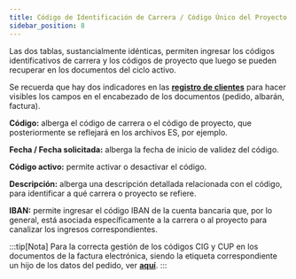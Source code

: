 ```yaml
---
title: Código de Identificación de Carrera / Código Único del Proyecto
sidebar_position: 8
---
```


Las dos tablas, sustancialmente idénticas, permiten ingresar los códigos identificativos de carrera y los códigos de proyecto que luego se pueden recuperar en los documentos del ciclo activo.

Se recuerda que hay dos indicadores en las [**registro de clientes**](/docs/erp-home/registers/contacts/create-new-contact/accounting-data/customer-vendors-data/fiscal-information) para hacer visibles los campos en el encabezado de los documentos (pedido, albarán, factura).

**Código:** alberga el código de carrera o el código de proyecto, que posteriormente se reflejará en los archivos ES, por ejemplo.

**Fecha / Fecha solicitada:** alberga la fecha de inicio de validez del código.

**Código activo:** permite activar o desactivar el código.

**Descripción:** alberga una descripción detallada relacionada con el código, para identificar a qué carrera o proyecto se refiere.

**IBAN:** permite ingresar el código IBAN de la cuenta bancaria que, por lo general, está asociada específicamente a la carrera o al proyecto para canalizar los ingresos correspondientes.

:::tip[Nota]
Para la correcta gestión de los códigos CIG y CUP en los documentos de la factura electrónica, siendo la etiqueta correspondiente un hijo de los datos del pedido, ver [**aquí**](/docs/finance-area/e-invoice/configuration_einvoice).
:::

